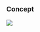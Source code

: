 ## <sub>Concept</sub>
<img src="https://github.com/mrblackvein/Nodes/blob/master/images/concept v2.0.png">
